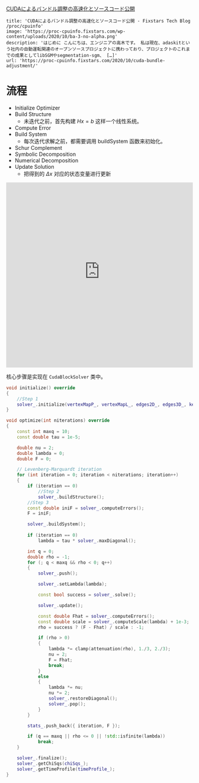 [CUDAによるバンドル調整の高速化とソースコード公開]( https://proc-cpuinfo.fixstars.com/2020/10/cuda-bundle-adjustment/ )

```embed
title: 'CUDAによるバンドル調整の高速化とソースコード公開 - Fixstars Tech Blog /proc/cpuinfo'
image: 'https://proc-cpuinfo.fixstars.com/wp-content/uploads/2020/10/ba-3-no-alpha.png'
description: 'はじめに こんにちは、エンジニアの高木です。 私は現在、adaskitという社内の自動運転関連のオープンソースプロジェクトに携わっており、プロジェクトのこれまでの成果としてlibSGMやsegmentation-sgm、 […]'
url: 'https://proc-cpuinfo.fixstars.com/2020/10/cuda-bundle-adjustment/'
```



  

# 流程

* Initialize Optimizer
* Build Structure 
	* 未迭代之前，首先构建 $Hx=b$ 这样一个线性系统。
* Compute Error
* Build System 
	* 每次迭代求解之前，都需要调用 buildSystem 函数来初始化。
* Schur Complement
* Symbolic Decomposition
* Numerical Decomposition
* Update Solution 
	* 把得到的 $Δx$ 对应的状态变量进行更新 

<iframe src=" https://raw.githubusercontent.com/seaside2mm/github-photos/master/images/20221021184218.png" width=100% height="500px" frameborder="0" scrolling="auto">
</iframe>


核心步骤是实现在 `CudaBlockSolver` 类中。
```cpp
void initialize() override
{
	//Step 1
	solver_.initialize(vertexMapP_, vertexMapL_, edges2D_, edges3D_, kernels_);
}
```

```cpp
void optimize(int niterations) override
{
	const int maxq = 10;
	const double tau = 1e-5;

	double nu = 2;
	double lambda = 0;
	double F = 0;

	// Levenberg-Marquardt iteration
	for (int iteration = 0; iteration < niterations; iteration++)
	{
		if (iteration == 0)
			//Step 2
			solver_.buildStructure();
		//Step 3
		const double iniF = solver_.computeErrors();
		F = iniF;

		solver_.buildSystem();
		
		if (iteration == 0)
			lambda = tau * solver_.maxDiagonal();

		int q = 0;
		double rho = -1;
		for (; q < maxq && rho < 0; q++)
		{
			solver_.push();

			solver_.setLambda(lambda);

			const bool success = solver_.solve();

			solver_.update();

			const double Fhat = solver_.computeErrors();
			const double scale = solver_.computeScale(lambda) + 1e-3;
			rho = success ? (F - Fhat) / scale : -1;

			if (rho > 0)
			{
				lambda *= clamp(attenuation(rho), 1./3, 2./3);
				nu = 2;
				F = Fhat;
				break;
			}
			else
			{
				lambda *= nu;
				nu *= 2;
				solver_.restoreDiagonal();
				solver_.pop();
			}
		}

		stats_.push_back({ iteration, F });

		if (q == maxq || rho <= 0 || !std::isfinite(lambda))
			break;
	}

	solver_.finalize();
	solver_.getChiSqs(chiSqs_);
	solver_.getTimeProfile(timeProfile_);
}

```